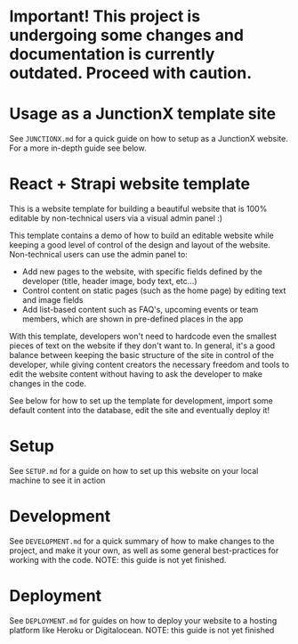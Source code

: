 # Important! This project is undergoing some changes and documentation is currently outdated. Proceed with caution.

# Usage as a JunctionX template site

See `JUNCTIONX.md` for a quick guide on how to setup as a JunctionX website. For a more in-depth guide see below.

# React + Strapi website template

This is a website template for building a beautiful website that is 100% editable by non-technical users via a visual admin panel :)

This template contains a demo of how to build an editable website while keeping a good level of control of the design and layout of the website. Non-technical users can use the admin panel to:

-   Add new pages to the website, with specific fields defined by the developer (title, header image, body text, etc...)
-   Control content on static pages (such as the home page) by editing text and image fields
-   Add list-based content such as FAQ's, upcoming events or team members, which are shown in pre-defined places in the app

With this template, developers won't need to hardcode even the smallest pieces of text on the website if they don't want to. In general, it's a good balance between keeping the basic structure of the site in control of the developer, while giving content creators the necessary freedom and tools to edit the website content without having to ask the developer to make changes in the code.

See below for how to set up the template for development, import some default content into the database, edit the site and eventually deploy it!

# Setup

See `SETUP.md` for a guide on how to set up this website on your local machine to see it in action

# Development

See `DEVELOPMENT.md` for a quick summary of how to make changes to the project, and make it your own, as well as some general best-practices for working with the code. NOTE: this guide is not yet finished.

# Deployment

See `DEPLOYMENT.md` for guides on how to deploy your website to a hosting platform like Heroku or Digitalocean. NOTE: this guide is not yet finished
